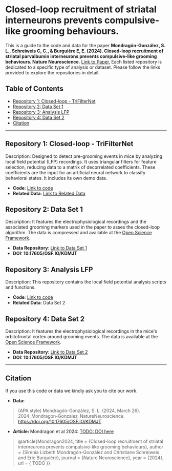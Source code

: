# Closed-loop recruitment of striatal interneurons prevents compulsive-like grooming behaviours.


This is a guide to the code and data for the paper **Mondragón-González, S. L., Schreiweis C, C., & Burguière E, E. (2024). Closed-loop recruitment of striatal parvalbumin interneurons prevents compulsive-like grooming behaviours. Nature Neuroscience**. [Link to Paper.](https://github.com/LizbethMG/2024_Mondragon-Gonzalez_NatureNeuroscience) Each listed repository is dedicated to a specific type of analysis or dataset. Please follow the links provided to explore the repositories in detail.

## Table of Contents
- [Repository 1: Closed-loop - TriFilterNet](#item-one)
- [Repository 2: Data Set 1](#item-two)
- [Repository 3: Analysis LFP](#item-three)
- [Repository 4: Data Set 2](#item-four)
- [Citation](#item-five)

---
<a id="item-one"></a>
## Repository 1: Closed-loop - TriFilterNet
Description: Designed to detect pre-grooming events in mice by analyzing local field potential (LFP) recordings. It uses triangular filters for feature selection, reducing data to a matrix of decorrelated coefficients. These coefficients are the input for an artificial neural network to classify behavioral states. It includes its own demo data.

- **Code**: [Link to code](https://github.com/LizbethMG/NatureNeuroscience_2024_TriFilterNet)
- **Related Data**: [Link to Related Data](https://osf.io/kdmjt/)

<a id="item-two"></a>
## Repository 2: Data Set 1
Description: It features the electrophysiological recordings and the associated grooming markers used in the paper to asses the closed-loop algorithm. The data is compressed and available at the [Open Science Framework](https://osf.io/).

- **Data Repository**: [Link to Data Set 1](https://osf.io/kdmjt/)
- **DOI: 10.17605/OSF.IO/KDMJT**

<a id="item-three"></a>
## Repository 3: Analysis LFP
Description: This repository contains the local field potential analysis scripts and functions.

- **Code**: [Link to code](https://github.com/LizbethMG/NatureNeuroscience_2024_LFP)
- **Related Data**: Data Set 2

<a id="item-four"></a>
## Repository 4: Data Set 2
Description: It features the electrophysiological recordings in the mice's orbitofrontal cortex around grooming events. The data is available at the [Open Science Framework](https://osf.io/).

- **Data Repository**: [Link to Data Set 2](https://osf.io/kdmjt/)
- **DOI: 10.17605/OSF.IO/KDMJT**
---
<a id="item-five"></a>
## Citation
If you use this code or data we kindly ask you to cite our work. 

- <b> Data: </b>
> (APA style) Mondragón-González, S. L. (2024, March 26). 2024_Mondragon-Gonzalez_NatureNeuroscience. https://doi.org/10.17605/OSF.IO/KDMJT

- <b> Article: </b> Mondragon et al 2024: [TODO: DOI here](https://github.com/LizbethMG/Mondragon_NatNeuro_CL)
> @article{Mondragon2024,
        title = {Closed-loop recruitment of striatal interneurons prevents compulsive-like grooming behaviours},
        author = {Sirenia Lizbeth Mondragón-González and Christiane Schreiweis and Eric Burguière},
        journal = {Nature Neuroscience},
        year = {2024},
        url = { TODO }}

    


